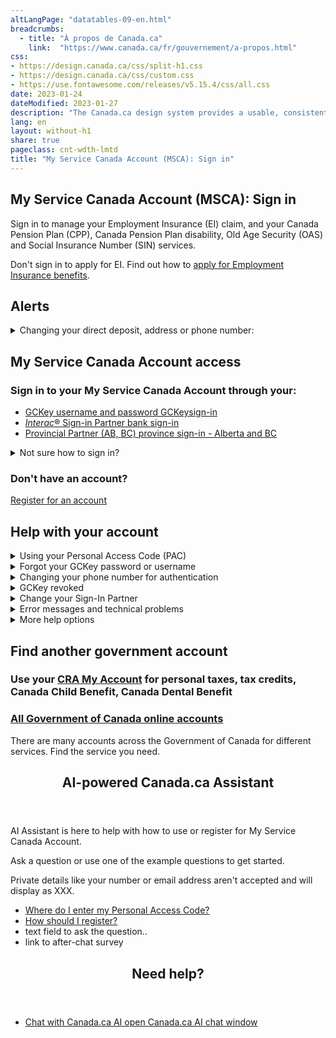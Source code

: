 ```yaml
---
altLangPage: "datatables-09-en.html"
breadcrumbs:
  - title: "À propos de Canada.ca"
    link:  "https://www.canada.ca/fr/gouvernement/a-propos.html"
css:
- https://design.canada.ca/css/split-h1.css
- https://design.canada.ca/css/custom.css
- https://use.fontawesome.com/releases/v5.15.4/css/all.css
date: 2023-01-24
dateModified: 2023-01-27
description: "The Canada.ca design system provides a usable, consistent and trustworthy online experience for people who access Government of Canada digital services."
lang: en
layout: without-h1
share: true
pageclass: cnt-wdth-lmtd
title: "My Service Canada Account (MSCA): Sign in"
---
```

<section>
       <h1 property="name" id="wb-cont" dir="ltr"><span class="stacked"><span>My Service Canada Account
                   (MSCA)</span>:
               <span>Sign in</span></span></h1>
       <p>Sign in to manage your Employment Insurance (EI) claim, and your Canada Pension Plan (CPP), Canada
           Pension Plan disability, Old Age Security (OAS) and Social Insurance Number (SIN) services.</p>
       <p>Don't sign in to apply for EI. Find out how to <a href="https://www.canada.ca/en/services/benefits/ei.html">apply for Employment Insurance
               benefits</a>. </p>
   </section>
   <section class="gc-most-requested bg-info mrgn-tp-md">
       <div class="mrgn-bttm-lg">
           <h2 class="wb-inv">Alerts</h2>
           <div class="row mrgn-tp-md mrgn-bttm-md align-items-center">
               <div class="col-md-1 col-xs-12 hidden-sm hidden-xs">
                   <div class="text-center"><span class="fas fa-exclamation-circle fa-3x" aria-hidden="true"></span></div>
               </div>
               <div class="col-sm-12 col-xs-12 hidden-md hidden-lg">
                   <div class="text-center"><span class="fas fa-exclamation-circle fa-2x" aria-hidden="true"></span></div>
               </div>
               <div class="col-md-11 col-sm-12 col-xs-12">
                   <details class="mrgn-tp-sm">
                       <summary><span class="h3">Changing your direct deposit, address or phone
                               number:</span>
                       </summary>
                       <p>These changes can't be made in your MSCA account at this time. Instead:</p>
                       <ul>
                           <li>complete the <a href="https://eservices.canada.ca/en/service/">eServiceCanada
                                   call-back form</a>
                           </li>
                           <li>visit a <a href="https://www.servicecanada.gc.ca/tbsc-fsco/sc-hme.jsp?lang=eng">Service
                                   Canada Office</a>, or</li>
                           <li>contact the <a href="https://www.canada.ca/en/employment-social-development/services/my-account.html#contact">call
                                   centre</a> responsible for the benefits you have received</li>
                       </ul>
                   </details>
               </div>
           </div>
       </div>
   </section>
   <section>
       <div class="well well-sm brdr-rds-0">
           <div class="panel panel-default mrgn-bttm-0 brdr-rds-0">
               <div class="panel-body">
                   <h2 class="wb-inv">My Service Canada Account access</h2>
                   <div class="cnjnctn-type-or cnjnctn-md mrgn-tp-0 brdr-0">
                       <div class="cnjnctn-col">
                           <h3 class="mrgn-tp-sm">Sign in to your My Service Canada Account through your:</h3>
                           <div class="row mrgn-tp-md">
                               <div class="col-sm-10 col-sm-offset-1">
                                   <ul class="list-unstyled lst-spcd-2">
                                       <li><a class="btn btn-primary btn-lg btn-block p-sm-3" href="https://srv136.services.gc.ca/ecas-seca/rascl/Initialize.aspx?Lang=eng&Idp=https://clegc-gckey.gc.ca&AppCode=MSCA_SC"><span class="h4"><span class="fa-solid fa-key fa-lg fa-pull-left" style="margin-top: 10px;"></span>
                                                   GCKey username and password<span class="wb-inv">
                                                       GCKeysign-in</span></span></a></li>
                                       <li><a class="btn btn-primary btn-lg btn-block p-sm-3" href="https://srv136.services.gc.ca/ecas-seca/rascl/Initialize.aspx?Lang=eng&Idp=https://services.securekeyconcierge.com/cbs&AppCode=MSCA_SC"><span class="h4"><span class="fas fa-university fa-lg fa-pull-left" style="margin-top: 10px;"></span>
                                                   <em>Interac</em>&reg; Sign-in Partner<span class="wb-inv">
                                                       bank
                                                       sign-in</span></span></a></li>
                                       <li><a class="btn btn-primary btn-lg btn-block p-sm-3" href="https://www.canada.ca/en/employment-social-development/services/my-account/province.html"><span class="h4"><span class="fas fa-id-card fa-lg fa-pull-left" style="margin-top: 10px;"></span>
                                                   Provincial Partner (AB, BC)<span class="wb-inv">
                                                       province
                                                       sign-in - Alberta and BC</span></span></a></li>
                                   </ul>
                               </div>
                           </div>
                           <details class="mrgn-bttm-md max-content">
                               <summary>Not sure how to sign in?</summary>
                               <p>Sign in the same way every time you use your account:</p>
                               <ul>
                                   <li>when you first registered for this account, you chose a sign-in option
                                       of a GCKey username and password or your online banking Sign-in
                                       Partner </li>
                                   <li> the sign-in option you chose was tied with your
                                       account and user profile - if you choose a different one, you may be
                                       asked to register again
                                   </li>
                               </ul>
                               <p> If you haven't already registered for an account, <a href="../sign-in/register-pattern.html">
                                       register now.</a> </p>
                               <p><a href=#help>More help with your account</a></p>
                           </details>
                       </div>
                       <div class="cnjnctn-col cnjnctn-col-60">
                           <h3 class="mrgn-tp-sm">Don't have an account?</h3>
                           <div class="row mrgn-tp-md">
                               <div class="col-sm-10 col-sm-offset-1">
                                   <a href="../sign-in/register-pattern.html" class="btn btn-default btn-lg btn-block p-sm-3"><span class="h4"><span class="fas fa-user-edit fa-lg mrgn-rght-sm fa-pull-left"></span>Register for an account</span></a>
                               </div>
                           </div>
                       </div>
                   </div>
               </div>
           </div>
       </div>
   </section>
   <div class="well brdr-0 brdr-rds-0 mrgn-tp-lg">
       <section class="gc-srvinfo">
           <h2 id="help" class="mrgn-tp-0">Help with your account</h2>
           <div class="row wb-eqht-grd">
               <div class="col-sm-6 ">
                   <details>
                       <summary><span id="code">Using your Personal Access Code (PAC)</span>
                       </summary>
                       <p>Personal Access Codes are used to help verify your identity. You need it to register
                           for
                           MSCA with a GCKey username and password. To verify your identity using this option,
                           <strong>you must ensure
                               you
                               have received your Personal Access Code (PAC) before registering for
                               MSCA</strong>.
                           You will need to enter your PAC when creating your MSCA profile.
                       </p>
                       <p><a href="/en/employment-social-development/services/my-account/find-pac.html">You may
                               already have a PAC</a>. If you don’t, you can request one and it will be
                           delivered
                           to you by mail. Wait times vary depending on the way you choose to request your PAC.
                       </p>
                       <p>Request a PAC:</p>
                       <p>How to request a Personal Access Code (PAC):</p>
                       <details>
                           <summary>Online</summary>
                           <p>You can request a PAC online and receive it by mail <strong>within 5 to 10
                                   business days</strong>.</p>
                           <p>You will need:</p>
                           <ul>
                               <li>your Social Insurance Number (SIN)</li>
                               <li>your parent's family name at birth</li>
                               <li>your postal code if you are a Canadian resident or your country of residence
                                   if you are a foreign resident</li>
                           </ul>
                           <p><a href="/en/employment-social-development/services/my-account/request-pac.html" class="btn btn-primary">Request a PAC online</a></p>
                       </details>
                       <details class="mrgn-tp-md mrgn-bttm-md">
                           <summary>In person at a Service Canada Office</summary>
                           <p>You can request a PAC by visiting a Service Canada Office.</p>
                           <p>You will need:</p>
                           <ul type="disc">
                               <li>your Social Insurance Number (SIN)</li>
                               <li>your parent's family name at birth</li>
                               <li>your postal code if you are a Canadian resident or your country of residence
                                   if you are a foreign resident</li>
                               <li>a valid (not expired) acceptable proof of identity, such as:
                                   <ul type="circle">
                                       <li>Canadian passport</li>
                                       <li>certification of Canadian citizenship</li>
                                       <li>certification of Indian status</li>
                                       <li>certificate of registration of birth abroad</li>
                                       <li>driver's license (provincial or territorial)</li>
                                       <li>health card</li>
                                       <li>permanent resident card</li>
                                       <li>provincial identification card</li>
                                   </ul>
                               </li>
                           </ul>
                           <p class="mrgn-tp-md"><a href="http://www.servicecanada.gc.ca/tbsc-fsco/sc-hme.jsp?lang=eng" class="btn btn-primary">Find a Service Canada Office</a></p>
                           <p>If you require assistance, you can submit an <a href="https://eservices.canada.ca/en/service/">eServiceCanada form</a>. A
                               Service Canada representative will contact you by telephone within 2 business
                               days. We can book an appointment for you at a Service Canada Centre, if needed.
                           </p>
                       </details>
                       <details>
                           <summary>By phone</summary>
                           <div class="alert alert-info">
                               <p><strong>Note:</strong> This service is only available for returning clients
                                   of the Canada Pension Plan. Employment Insurance beneficiaries cannot get a
                                   PAC by phone.</p>
                           </div>
                           <p>The Service Canada agent will let you know when you could receive your access
                               code. The time frame will vary by case.</p>
                           <p>Call Service Canada at 1-800-277-9914 Monday to Friday between 8:30 am and 4:30
                               pm local time. You can also call this number to check the status of your PAC
                               request or disable your PAC.</p>
                           <p>You will need:</p>
                           <ul>
                               <li>your Social Insurance Number (SIN)</li>
                               <li>answers to various security questions to verify your identity</li>
                           </ul>
                       </details>
                   </details>
               </div>
               <div class="col-sm-6">
                   <details>
                       <summary><span id="forgot">Forgot your GCKey password or username</span></summary>
                       <p>Choose the instructions for your situation:</p>
                       <details>
                           <summary>Forgot your username <strong>and</strong> password</summary>
                           <ol>
                               <li>Follow the <a href="#forgot-username">steps to recover your username
                                       first</a>.
                               </li>
                               <li>Once you have your username, follow the <a href="#forgot-password">steps to
                                       recover your password</a>.</li>
                           </ol>
                       </details>
                       <details>
                           <summary id="forgot-username">Forgot your username</summary>
                           <details>
                               <summary>If you have a recovery email address</summary>
                               <ol>
                                   <li>Select <strong>GCKey username and password</strong>.</li>
                                   <li>Select <strong>Forgot your username?</strong> on the <strong>Welcome to
                                           GCKey</strong> page.</li>
                                   <li>Enter your recovery email address on the <strong>Recover Username Step 1
                                           of
                                           2</strong> page.
                                       <ul>
                                           <li>You provided your recovery email address either when you signed
                                               up
                                               for a GCKey username and password or at a later time.</li>
                                       </ul>
                                   </li>
                                   <li>Select <strong>Continue</strong>.
                                       <ul>
                                           <li>You'll be brought to a page that explains where your username
                                               will
                                               be emailed and what to do if you don't receive the email.</li>
                                       </ul>
                                   </li>
                                   <li>Select <strong>Continue</strong> again.</li>
                                   <li>Check your email. You should get an email from GCKey with your GCKey
                                       username.</li>
                                   <li>Sign in with your username and password on the <strong>Welcome to
                                           GCKey</strong> page.</li>
                               </ol>
                           </details>
                           <details>
                               <summary>If you don’t have a recovery email address</summary>
                               <ol>
                                   <li>Select <strong>GCKey username and password</strong>.</li>
                                   <li>Select <strong>Sign up</strong> on the <strong>Welcome to GCKey</strong>
                                       page to create a new GCKey username and password.</li>
                               </ol>
                               <!--CUSTOMIZE IF POSSIBLE - ADD LINK TO HOW TO RECOVER AN ACCOUNT-->
                               <p>During this process, you may be able to recover your account</p>
                           </details>
                       </details>
                       <details>
                           <summary id="forgot-password">Forgot your password</summary>
                           <ol>
                               <li>Select <strong>GCKey username and password</strong>.</li>
                               <li>Select <strong>Forgot your password?</strong> on the <strong>Welcome to
                                       GCKey</strong> page.</li>
                               <li>Enter your GCKey username.</li>
                               <li>Select <strong>Continue</strong>.
                                   <ul>
                                       <li>If you used an email address when signing up for your GCKey
                                           username, <a href="#pw-reset-email">reset your password with your
                                               email
                                               address</a>.</li>
                                       <li>If you didn't use an email address to sign up, <a href="#pw-reset-recovery">reset your password using recovery
                                               questions</a>.</li>
                                   </ul>
                               </li>
                           </ol>
                           <details>
                               <summary id="pw-reset-email">Password reset using an email address</summary>
                               <ol>
                                   <li>Enter your email address.</li>
                                   <li>Check your email account. You should get an email from GCKey with a
                                       confirmation code.</li>
                                   <li>Enter the confirmation code on the <strong>Forgot Your Password Step 2
                                           of 4
                                       </strong>page.
                                       <ul>
                                           <li>This page should load automatically after you enter your
                                               username
                                               and select <strong>Continue</strong> on the previous page.</li>
                                       </ul>
                                   </li>
                                   <li>Select <strong>Continue</strong>.</li>
                                   <li>Enter the answer to the recovery question you’re prompted with in the
                                       <strong>My Recovery Answer</strong> field.
                                   </li>
                                   <li>Select <strong>Continue</strong>.</li>
                                   <li>Enter a new password in the <strong>New Password </strong>field.</li>
                                   <li>Re-enter that same password in the <strong>Confirm New Password
                                       </strong>field.</li>
                                   <li>Select <strong>Continue</strong>.</li>
                                   <li>Select <strong>Continue</strong> again on the <strong>Forget Your
                                           Password
                                           Complete</strong> page.</li>
                               </ol>
                           </details>
                           <details>
                               <summary id="pw-reset-recovery">Password reset using recovery questions
                               </summary>
                               <ol>
                                   <li>Select <strong>Recovery Q&amp;A</strong> in the <strong>Recovery
                                           Questions
                                           and Answers</strong> box on the <strong>Forget Your Password Step 2
                                           of
                                           4</strong> page.</li>
                                   <li>Enter your answers in the <strong>My Recovery Answer</strong>,
                                       <strong>My
                                           Memorable Person Answer</strong> and <strong>My Memorable
                                           Date</strong>
                                       fields.
                                       <ul>
                                           <li>You should find the questions and hints above each field.</li>
                                       </ul>
                                   </li>
                                   <li>Enter a new password in the <strong>Create Your New Password</strong>
                                       field.
                                   </li>
                                   <li>Enter the same password in the <strong>Confirm Your New
                                           Password</strong>
                                       field.</li>
                                   <li>Select <strong>Continue</strong>.</li>
                                   <li>Select <strong>Continue</strong> again on the <strong>Forget Your
                                           Password
                                           Complete</strong> page.
                                       <ul>
                                           <li>If you correctly answered all the recovery questions, you'll
                                               automatically be brought
                                               to this page.</li>
                                       </ul>
                                   </li>
                               </ol>
                           </details>
                       </details>
                   </details>
               </div>
               <div class="col-sm-6">
                   <details>
                       <summary><span id="recover">Changing your phone number for authentication</span>
                       </summary>
                       <!--COPIED FROM MULTI-FACTOR PAGE-->
                       <p>You can change your multi-factor authentication security option if you:</p>
                       <ul>
                           <li>want to use a different multi-factor authentication option</li>
                           <li>changed your phone number</li>
                           <li>lost your MSCA Passcode Grid</li>
                       </ul>
                       <p class="mrgn-tp-lg">To change your multi-factor authentication security option: </p>
                       <ol>
                           <li>sign in to your MSCA </li>
                           <li>select the “Reset profile” button when you are asked to enter your multi-factor
                               authentication security code </li>
                           <li>answer the security questions that you have created when you registered for MSCA
                           </li>
                           <li>choose your new multi-factor authentication security option </li>
                       </ol>
                   </details>
               </div>
               <div class="col-xs-12 col-md-6">
                   <details>
                       <summary><span id="revoked">GCKey revoked</span></summary>
                       <p>You can’t recover your GCKey username and password if they were revoked. They can be
                           revoked if:</p>
                       <ul>
                           <li>your username and password are compromised
                               <ul>
                                   <li>don’t use the same username and password you use for GCKey for any other
                                       online
                                       accounts.</li>
                               </ul>
                           </li>
                           <li>you haven’t used GCKey in the last 2 years </li>
                       </ul>
                       <p>If your GCKey username and password were revoked, you can choose a different Sign-In
                           method or sign up for a GCKey username and password again.</p>
                       <p>To sign up for a new GCKey username and password:</p>
                       <ol>
                           <li>Select <strong>GCKey username and password</strong></li>
                           <li>Select <strong>Sign up</strong> on the <strong>Welcome to GCKey</strong> page to
                               create a new GCKey username and password</li>
                           <li>During this process, you may be able to recover your account</li>
                       </ol>
                   </details>
               </div>
               <div class="col-xs-12 col-md-6">
                   <details>
                       <summary><span id="switch">Change your Sign-In Partner</span></summary>
                       <p>If you moved to a new bank or credit union, you may be able to switch your Sign-In
                           Partner:</p>
                       <ol>
                           <li>select the<strong> <i>Interac</i>® Sign-In Partner</strong> button</li>
                           <li>select <strong>Switch My Sign-In Partner</strong> from the menu on the Select a
                               Sign-In Partner page.</li>
                           <li>follow the steps to change your Sign-In Partner.</li>
                       </ol>
                   </details>
               </div>
               <div class="col-xs-12 col-md-6">
                   <details>
                       <summary><span id="errors">Error messages and technical problems</span></summary>
                       <p>You can use the same GCKey username and password on different computers, phones and
                           tablets.</p>
                       <details>
                           <summary>If you're getting error messages:</summary>
                           <ul>
                               <li>Use the most
                                   recent version of a modern web browser like
                                   <ul>
                                       <li>Safari</li>
                                       <li>Chrome</li>
                                       <li>Firefox</li>
                                       <li>Microsoft Edge</li>
                                   </ul>
                                   <p><strong>If you're using Internet Explorer</strong>, update your browser
                                       to
                                       Microsoft Edge.</p>
                               </li>
                               <li>Don't use a favourite link or bookmark to pages inside the account. You must
                                   sign
                                   in to see them.</li>
                               <li>Use your browser's default settings. GCKey needs JavaScript and
                                   cookies enabled.</li>
                               <li>Update your browser if you see one of these messages when you try to sign
                                   in:
                                   <ul>
                                       <li>Page Can’t Be Displayed</li>
                                       <li>Cannot Establish a Secure Connection</li>
                                       <li>Page Not Available</li>
                                   </ul>
                                   <p>You can usually find the option to update your browser in your browser
                                       menu's
                                       settings or preferences.</p>
                               </li>
                           </ul>
                       </details>
                       <details>
                           <summary>Other technical issues</summary>
                           <ul>
                               <li><strong>Too many attempts</strong>
                                   <p>You may get a failure message if you make too many unsuccessful attempts
                                       to
                                       sign in during the same session. Close your browser window or tab and
                                       try
                                       again.</p>
                               </li>
                               <li><strong>Experiencing technical difficulties</strong>
                                   <p>The site could be down for a number of reasons, including for system
                                       maintenance. We apologize for the inconvenience. Try again later.</p>
                               </li>
                               <li><strong>Session expired</strong>
                                   <p>For security, your session will be closed if it's inactive for a certain
                                       number of minutes. Sign in again.</p>
                               </li>
                           </ul>
                       </details>
                   </details>
               </div>
               <div class="col-sm-6">
                   <details>
                       <summary><span id="more-help">More help options</span></summary>
                       <p>Contact us</p>
                       <ul>
                           <li><a href="/en/employment-social-development/corporate/contact/ei-individual.html">Employment
                                   Insurance</a></li>
                           <li><a href="/en/employment-social-development/corporate/contact/cpp.html">Canada
                                   Pension Plan</a></li>
                           <li><a href="/en/employment-social-development/corporate/contact/oas.html">Old
                                   Age Security</a></li>
                           <li><a href="/en/employment-social-development/corporate/contact/sin.html">Social
                                   Insurance Number</a></li>
                       </ul>
                   </details>
               </div>
           </div>
       </section>
   </div>
   <section class="gc-srvinfo">
       <h2 id="other-accounts" class="mrgn-tp-0">Find another government account</h2>
       <div class="row wb-eqht-grd">
           <div class="col-sm-6">
               <h3 class="mrgn-tp-0">Use your <a href="https://www.canada.ca/en/revenue-agency/services/e-services/digital-services-individuals/account-individuals.html">CRA
                       My Account</a> for personal taxes, tax credits, Canada Child Benefit, Canada Dental
                   Benefit
               </h3>
           </div>
           <div class="col-sm-6">
               <h3 class="mrgn-tp-0"><a href="https://www.canada.ca/en/government/sign-in-online-account.html">All
                       Government of Canada online accounts</a></h3>
               <p>There are many accounts across the Government of Canada for different services. Find the
                   service
                   you need.</p>
           </div>
       </div>
   </section>
   <section id="chat-panel" class="wb-overlay modal-content overlay-def wb-popup-mid">
       <header class="modal-header">
           <h2 class="modal-title">AI-powered Canada.ca Assistant</h2>
       </header>
       <div class="modal-body">
           <p>AI Assistant is here to help with how to use or register for My Service Canada
               Account.</p>
           <p>Ask a question or use one of the example questions to get started. </p>
           <p>Private details like your number or email address aren't accepted and will display as XXX.</p>
           <ul>
               <li><a href="">Where do I enter my Personal Access Code?</a></li>
               <li><a href="">How should I register?</a></li>
               <li>text field to ask the question..</li>
               <li>link to after-chat survey</li>
           </ul>
       </div>
   </section>
   <section id="chat-button-bar" class="wb-overlay modal-content overlay-def wb-bar-b" role="dialog" aria-hidden="true" tabindex="-1">
       <header>
           <h2 class="modal-title">Need help?</h2>
       </header>
       <ul>
           <li><a class="btn btn-default btn-lg overlay-lnk mrgn-tp-md mrg-bttm-lg" href="#chat-panel" aria-controls="chat-panel">
                   <span class="fa-regular fa-comments fa-lg mrgn-tp-md"></span> <span class="mrgn-lft-sm mrgn-tp-lg">Chat with Canada.ca AI</span><span class="wb-inv"> open Canada.ca AI chat window</span></a></li>
       </ul>
       <!-- close the panel if they click the button?-->
   </section>
